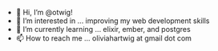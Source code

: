 - 👋 Hi, I’m @otwig! 
- 👀 I’m interested in ... improving my web development skills
- 🌱 I’m currently learning ... elixir, ember, and postgres
- 📫 How to reach me ... oliviahartwig at gmail dot com

<!---
otwig/otwig is a ✨ special ✨ repository because its `README.md` (this file) appears on your GitHub profile.
You can click the Preview link to take a look at your changes.
--->
